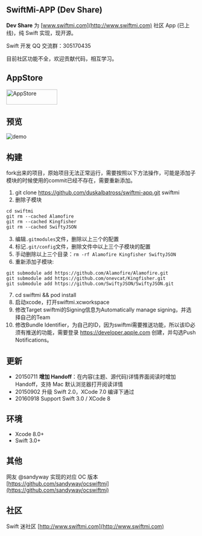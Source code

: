 SwiftMi-APP (Dev Share)
---

**Dev Share** 为 [www.swiftmi.com](http://www.swiftmi.com) 社区 App (已上线)，纯 Swift 实现，现开源。

Swift 开发 QQ 交流群：305170435

目前社区功能不全，欢迎贡献代码，相互学习。

## AppStore

[<img src="https://cloud.githubusercontent.com/assets/219689/5575342/963e0ee8-9013-11e4-8091-7ece67d64729.png" width="135" height="40" alt="AppStore"/>](https://appsto.re/cn/C3Hn7.i)

## 预览

![demo](swiftmi.gif)

## 构建
fork出来的项目，原始项目无法正常运行，需要按照以下方法操作，可能是添加子模块的时候使用的commit已经不存在，需要重新添加。
1. git clone https://github.com/duskalbatross/swiftmi-app.git swiftmi
2. 删除子模块
```
cd swiftmi
git rm --cached Alamofire
git rm --cached Kingfisher
git rm --cached SwiftyJSON
```
3. 编辑`.gitmodules`文件，删除以上三个的配置
4. 标记`.git/config`文件，删除文件中以上三个子模块的配置
5. 手动删除以上三个目录：`rm -rf Alamofire Kingfisher SwiftyJSON`
6. 重新添加子模块:
```
git submodule add https://github.com/Alamofire/Alamofire.git
git submodule add https://github.com/onevcat/Kingfisher.git
git submodule add https://github.com/SwiftyJSON/SwiftyJSON.git
```
7. cd swiftmi && pod install
8. 启动xcode，打开swiftmi.xcworkspace
9. 修改Target swiftmi的Signing信息为Automatically manage signing，并选择自己的Team
10. 修改Bundle Identifier，为自己的ID，因为swiftmi需要推送功能，所以该ID必须有推送的功能，需要登录 https://developer.apple.com 创建，并勾选Push Notifications。

## 更新

- 20150711  **增加 Handoff**：在内容(主题、源代码)详情界面阅读时增加 Handoff，支持 Mac 默认浏览器打开阅读详情
- 20150902  升级 Swift 2.0，XCode 7.0 编译下通过
- 20160918  Support Swift 3.0 / XCode 8

## 环境

- Xcode 8.0+
- Swift 3.0+

## 其他

网友 @sandyway 实现的对应 OC 版本 [https://github.com/sandyway/ocswiftmi](https://github.com/sandyway/ocswiftmi)

## 社区

Swift 迷社区 [http://www.swiftmi.com](http://www.swiftmi.com)
